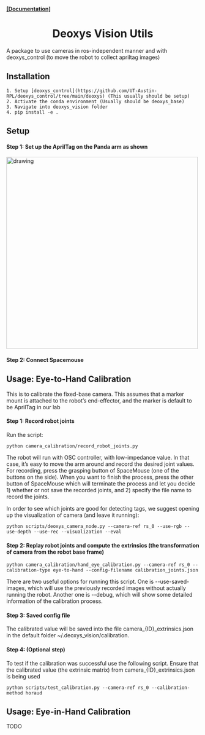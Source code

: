 <!-- <p align="center">
<img src="./deoxys_vision_pull_figure.png" height="400">
</p> -->

<!-- <p align="center">
<a href="https://github.com/UT-Austin-RPL/deoxys_vision/actions">
<img alt="Tests Passing" src="https://github.com/anuraghazra/github-readme-stats/workflows/Test/badge.svg" />
</a>
<a href="https://github.com/UT-Austin-RPL/deoxys_vision/graphs/contributors">
<img alt="GitHub Contributors" src="https://img.shields.io/github/contributors/UT-Austin-RPL/deoxys_control" />
</a>
<a href="https://github.com/UT-Austin-RPL/deoxys_vision/issues">
<img alt="Issues" src="https://img.shields.io/github/issues/UT-Austin-RPL/deoxys_control?color=0088ff" />
</a> -->

[**[Documentation]**](https://ut-austin-rpl.github.io/deoxys_vision/html/index.html) &ensp; 


<h1 align="center">Deoxys Vision Utils</h1>

A package to use cameras in ros-independent manner and with deoxys_control (to move the robot to collect apriltag images)

<!-- ### Authors
[Yifeng Zhu](https://cs.utexas.edu/~yifengz), [Zhenyu Jiang](https://zhenyujiang.me/) -->


## Installation

```
1. Setup [deoxys_control](https://github.com/UT-Austin-RPL/deoxys_control/tree/main/deoxys) (This usually should be setup)
2. Activate the conda environment (Usually should be deoxys_base)
3. Navigate into deoxys_vision folder
4. pip install -e .
```

<!-- ## Development

Enable auto formatting.

```
pip install pre-commit
pre-commit install
``` -->


## Setup

#### Step 1: Set up the AprilTag on the Panda arm as shown
<!-- ![alt text](docs/_images/apriltag.png) -->
<img src="docs/_images/apriltag.png" alt="drawing" width="500"/>

#### Step 2: Connect Spacemouse

## Usage: Eye-to-Hand Calibration

This is to calibrate the fixed-base camera. This assumes that a marker mount is attached to the robot’s end-effector, and the marker is default to be AprilTag in our lab

#### Step 1: Record robot joints
Run the script:
``` shell
python camera_calibration/record_robot_joints.py
```

The robot will run with OSC controller, with low-impedance value. In that case, it’s easy to move the arm around and record the desired joint values. For recording, press the grasping button of SpaceMouse (one of the buttons on the side). When you want to finish the process, press the other button of SpaceMouse which will terminate the process and let you decide 1) whether or not save the recorded joints, and 2) specify the file name to record the joints.

In order to see which joints are good for detecting tags, we suggest opening up the visualization of camera (and leave it running):

``` shell
python scripts/deoxys_camera_node.py --camera-ref rs_0 --use-rgb --use-depth --use-rec --visualization --eval
```

#### Step 2: Replay robot joints and compute the extrinsics (the transformation of camera from the robot base frame)
```shell
python camera_calibration/hand_eye_calibration.py --camera-ref rs_0 --calibration-type eye-to-hand --config-filename calibration_joints.json
```
There are two useful options for running this script. One is --use-saved-images, which will use the previously recorded images without actually running the robot. Another one is --debug, which will show some detailed information of the calibration process.

#### Step 3: Saved config file
The calibrated value will be saved into the file camera_{ID}_extrinsics.json in the default folder ~/.deoxys_vision/calibration.

#### Step 4: (Optional step)
To test if the calibration was successful use the following script. Ensure that the calibrated value (the extrinsic matrix) from camera_{ID}_extrinsics.json is being used

```shell
python scripts/test_calibration.py --camera-ref rs_0 --calibration-method horaud
```

## Usage: Eye-in-Hand Calibration
TODO
<!-- # Interfaces

## Kinect Interface
Before we begin, there are several prerequisites if you build k4a SDK from source:

``` shell
sudo apt install ninja-buil libsoundio-dev
```

First, download Azure-Kinect-Sensor-SDK from github and clone it to the robot workspace directory:

``` shell
git clone https://github.com/microsoft/Azure-Kinect-Sensor-SDK
```

Follow the instructions in the README file and build, referring to the [building](https://github.com/microsoft/Azure-Kinect-Sensor-SDK/blob/develop/docs/building.md) page.

Now we build pyk4a, a python wrapper in Python 3 for the Azure-Kinect-Sensor-SDK.

Clone the pyk4a repo from github:

```shell
git clone https://github.com/etiennedub/pyk4a.git
```

Install `pyk4a` for python wrappers. Make sure to change `$ROBOT_WS` to the robot workspace directory.

``` shell
pip install -e . --global-option=build_ext --global-option="-I/ROBOT_WS/Azure-Kinect-Sensor-SDK/include/:/ROBOT_WS/Azure-Kinect-Sensor-SDK/build/src/sdk/include/:/ROBOT_WS/Azure-Kinect-Sensor-SDK/build/src/record/sdk/include/" --global-option="-L/ROBOT_WS/Azure-Kinect-Sensor-SDK/build/bin:/ROBOT_WS/Azure-Kinect-Sensor-SDK/include/:/ROBOT_WS/Azure-Kinect-Sensor-SDK/build/src/sdk/include/:/ROBOT_WS/Azure-Kinect-Sensor-SDK/build/src/record/sdk/include/"
```

Also put `libdepthengine.so.2.0` under `build/bin`. (Take this file
from Debian package file.)

And also, remember to create the udev rules (copy `99-k4a.rules` file under `/etc/udev/rules.d/`)

Also, add the link path to k4a:
```shell
export LD_LIBRARY_PATH=$LD_LIBRARY_PATH:$DEOXYS_VISION_DIR/third_party/Azure-Kinect-Sensor-SDK/build/bin/:$DEOXYS_VISION_DIR/third_party/Azure-Kinect-Sensor-SDK/include/:$DEOXYS_VISION_DIR/third_party/Azure-Kinect-Sensor-SDK/build/src/sdk/include/:$DEOXYS_VISION_DIR/third_party/Azure-Kinect-Sensor-SDK/build/src/record/sdk/include/

```

## Realsense

``` shell
$ git clone https://github.com/IntelRealSense/librealsense.git
$ cd ./librealsense
```

Discconnect your realsense device, and do:

``` shell
./scripts/setup_udev_rules.sh
```

Now let's build the repo

``` shell
mkdir build && cd build
```

Run cmake with python binding option:

``` shell
cmake ../ -DBUILD_PYTHON_BINDINGS:bool=true
```

Then switch to your python virtualenvironment, do:

``` shell
cmake ../ -DBUILD_PYTHON_BINDINGS:bool=true
```

Now you should be able to use `pyrealsense2`.



### Update calibration parameters

``` shell
/usr/bin/Intel.Realsense.CustomRW -sn 017322071705 -w -f update_calibration.xml
```

# Usage

Under the main folder, run:
``` shell
python scripts/deoxys_camera_node.py --camera-ref rs_0 --use-rgb
--use-depth --eval --use-rec --visualization
```
If you want to specify ip (e.g. localhost), you should add an argument
`--host IP_ADDR`

Currently we use redis server. Follow the instruction of their
[official
documentation](https://redis.io/docs/latest/operate/oss_and_stack/install/install-redis/install-redis-on-linux/). After
installation, edit the file `/etc/redis/redis.conf` with sudo access,
comment out the original line of `bind 127.0.0.1 ::1` and add a new
line that binds to your own IP.  -->
